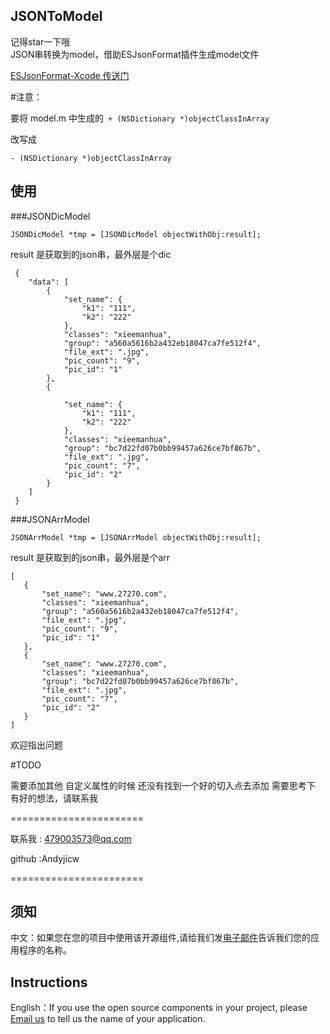 JSONToModel
-
记得star一下哦</br>
JSON串转换为model，借助ESJsonFormat插件生成model文件

[ESJsonFormat-Xcode 传送门](https://github.com/EnjoySR/ESJsonFormat-Xcode)

#注意：

要将 model.m 中生成的` + (NSDictionary *)objectClassInArray`

改写成
```
- (NSDictionary *)objectClassInArray
```
## 使用

###JSONDicModel
```
JSONDicModel *tmp = [JSONDicModel objectWithObj:result];
```
result 是获取到的json串，最外层是个dic
```
 {
    "data": [
        {
            "set_name": {
                "k1": "111",
                "k2": "222"
            },
            "classes": "xieemanhua",
            "group": "a560a5616b2a432eb18047ca7fe512f4",
            "file_ext": ".jpg",
            "pic_count": "9",
            "pic_id": "1"
        },
        {
 
            "set_name": {
                "k1": "111",
                "k2": "222"
            },
            "classes": "xieemanhua",
            "group": "bc7d22fd07b0bb99457a626ce7bf867b",
            "file_ext": ".jpg",
            "pic_count": "7",
            "pic_id": "2"
        }
    ]
 }
```
###JSONArrModel

```
JSONArrModel *tmp = [JSONArrModel objectWithObj:result];
```
result 是获取到的json串，最外层是个arr
 ```
 [
    {
        "set_name": "www.27270.com",
        "classes": "xieemanhua",
        "group": "a560a5616b2a432eb18047ca7fe512f4",
        "file_ext": ".jpg",
        "pic_count": "9",
        "pic_id": "1"
    },
    {
        "set_name": "www.27270.com",
        "classes": "xieemanhua",
        "group": "bc7d22fd07b0bb99457a626ce7bf867b",
        "file_ext": ".jpg",
        "pic_count": "7",
        "pic_id": "2"
    }
 ]
 ```
欢迎指出问题

#TODO

需要添加其他 自定义属性的时候 还没有找到一个好的切入点去添加
需要思考下
有好的想法，请联系我

=======================

联系我  : 479003573@qq.com 

github :Andyjicw

=======================
## 须知       
中文：如果您在您的项目中使用该开源组件,请给我们发[电子邮件](mailto:479003573@qq.com?subject=From%20GitHub%20JSONToModel)告诉我们您的应用程序的名称。         

## Instructions
         
English：If you use the open source components in your project, please [Email us](mailto:479003573@qq.com?subject=From%20GitHub%20JSONToModel) to tell us the name of your application.
